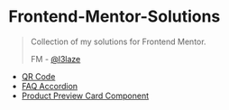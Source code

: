 # Frontend-Mentor-Solutions


> Collection of my solutions for Frontend Mentor.
>
> FM - [@l3laze](https://www.frontendmentor.io/profile/l3laze)


- [QR Code](https://l3laze.github.io/Frontend-Mentor-Solutions/QRCode/index.html)
- [FAQ Accordion](https://l3laze.github.io/Frontend-Mentor-Solutions/FAQ-Accordion/index.html)
- [Product Preview Card Component](https://l3laze.github.io/Frontend-Mentor-Solutions/Product-Preview-Card-Component/index.html)

